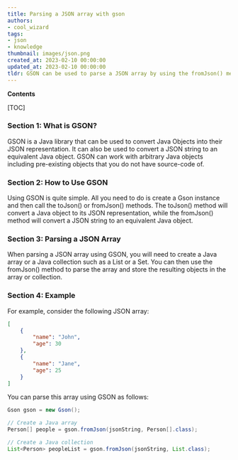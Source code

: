 ```yaml
---
title: Parsing a JSON array with gson
authors:
- cool_wizard
tags:
- json
- knowledge
thumbnail: images/json.png
created_at: 2023-02-10 00:00:00
updated_at: 2023-02-10 00:00:00
tldr: GSON can be used to parse a JSON array by using the fromJson() method.
---
```


**Contents**

[TOC]

### Section 1: What is GSON?
GSON is a Java library that can be used to convert Java Objects into their JSON representation. It can also be used to convert a JSON string to an equivalent Java object. GSON can work with arbitrary Java objects including pre-existing objects that you do not have source-code of.

### Section 2: How to Use GSON
Using GSON is quite simple. All you need to do is create a Gson instance and then call the toJson() or fromJson() methods. The toJson() method will convert a Java object to its JSON representation, while the fromJson() method will convert a JSON string to an equivalent Java object.

### Section 3: Parsing a JSON Array
When parsing a JSON array using GSON, you will need to create a Java array or a Java collection such as a List or a Set. You can then use the fromJson() method to parse the array and store the resulting objects in the array or collection.

### Section 4: Example
For example, consider the following JSON array:

```json
[
    {
        "name": "John",
        "age": 30
    },
    {
        "name": "Jane",
        "age": 25
    }
]
```

You can parse this array using GSON as follows:

```java
Gson gson = new Gson();

// Create a Java array
Person[] people = gson.fromJson(jsonString, Person[].class);

// Create a Java collection
List<Person> peopleList = gson.fromJson(jsonString, List.class);
```
